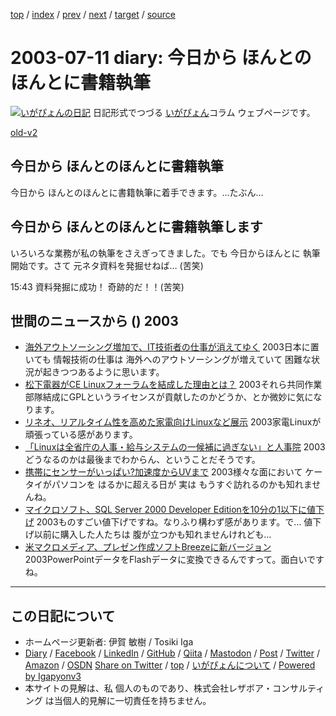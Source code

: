 [top](../index.html) 
 / [index](index.html) 
 / [prev](ig030710.html) 
 / [next](ig030712.html) 
 / [target](https://www.igapyon.jp/igapyon/diary/2003/ig030711.html) 
 / [source](https://github.com/igapyon/diary/blob/master/2003/ig030711.src.md) 

2003-07-11 diary: 今日から ほんとのほんとに書籍執筆
=====================================================================================================
[![いがぴょんの日記](https://www.igapyon.jp/igapyon/diary/images/iga202308_64.jpg "いがぴょん")](https://www.igapyon.jp/igapyon/diary/memo/memoigapyon.html) 日記形式でつづる [いがぴょん](https://www.igapyon.jp/igapyon/diary/memo/memoigapyon.html)コラム ウェブページです。

[old-v2](ig030711-orig.html)

## 今日から ほんとのほんとに書籍執筆

今日から ほんとのほんとに書籍執筆に着手できます。…たぶん…


## 今日から ほんとのほんとに書籍執筆します

いろいろな業務が私の執筆をさえぎってきました。でも 今日からほんとに 執筆開始です。さて 元ネタ資料を発掘せねば… (苦笑)

15:43 資料発掘に成功！ 奇跡的だ！！(苦笑)

## 世間のニュースから () 2003

* [海外アウトソーシング増加で、IT技術者の仕事が消えてゆく](http://japan.cnet.com/news/ebiz/story/0,2000047658,20059857,00.htm)  2003日本に置いても 情報技術の仕事は 海外へのアウトソーシングが増えていて 困難な状況が起きつつあるように思います。
* [松下電器がCE Linuxフォーラムを結成した理由とは？](http://japan.cnet.com/news/tech/story/0,2000047674,20059854,00.htm)  2003それら共同作業部隊結成にGPLというライセンスが貢献したのかどうか、とか微妙に気になります。
* [リネオ、リアルタイム性を高めた家電向けLinuxなど展示](http://biztech.nikkeibp.co.jp/wcs/leaf/CID/onair/biztech/elec/256530)  2003家電Linuxが頑張っている感があります。
* [「Linuxは全省庁の人事・給与システムの一候補に過ぎない」と人事院](http://itpro.nikkeibp.co.jp/free/NC/NEWS/20030710/1/index.shtml)  2003どうなるのかは最後までわからん、ということだそうです。
* [携帯にセンサーがいっぱい?加速度からUVまで](http://www.zdnet.co.jp/mobile/0307/09/n_esec.html)  2003様々な面において ケータイがパソコンを はるかに超える日が 実は もうすぐ訪れるのかも知れませんね。
* [マイクロソフト、SQL Server 2000 Developer Editionを10分の1以下に値下げ](http://internet.watch.impress.co.jp/www/article/2003/0709/sql.htm)  2003ものすごい値下げですね。なりふり構わず感があります。で… 値下げ以前に購入した人たちは 腹が立つかも知れませんけれども…
* [米マクロメディア、プレゼン作成ソフトBreezeに新バージョン](http://japan.cnet.com/news/ent/story/0,2000047623,20059864,00.htm)  2003PowerPointデータをFlashデータに変換できるんですって。面白いですね。


----------------------------------------------------------------------------------------------------

## この日記について

* ホームページ更新者: 伊賀 敏樹 / Tosiki Iga
* [Diary](https://www.igapyon.jp/igapyon/diary/) / [Facebook](https://www.facebook.com/igapyon) / [LinkedIn](https://www.linkedin.com/in/toshikiiga) / [GitHub](https://github.com/igapyon) / [Qiita](https://qiita.com/igapyon) / [Mastodon](https://social.vivaldi.net/@igapyon) / [Post](https://post.news/igapyon) / [Twitter](https://twitter.com/ToshikiIga) / [Amazon](https://www.amazon.co.jp/%E4%BC%8A%E8%B3%80-%E6%95%8F%E6%A8%B9/e/B004LTQWCQ) / [OSDN](https://ja.osdn.net/users/iga/)
[Share on Twitter](https://twitter.com/intent/tweet?hashtags=igapyon%2Cdiary%2C%E3%81%84%E3%81%8C%E3%81%B4%E3%82%87%E3%82%93&text=%E4%BB%8A%E6%97%A5%E3%81%8B%E3%82%89+%E3%81%BB%E3%82%93%E3%81%A8%E3%81%AE%E3%81%BB%E3%82%93%E3%81%A8%E3%81%AB%E6%9B%B8%E7%B1%8D%E5%9F%B7%E7%AD%86&url=https%3A%2F%2Fwww.igapyon.jp%2Figapyon%2Fdiary%2F2003%2Fig030711.html) / [top](../index.html) / [いがぴょんについて](https://www.igapyon.jp/igapyon/diary/memo/memoigapyon.html) / [Powered by Igapyonv3](https://github.com/igapyon/igapyonv3)
* 本サイトの見解は、私 個人のものであり、株式会社レザボア・コンサルティング は当個人的見解に一切責任を持ちません。 
